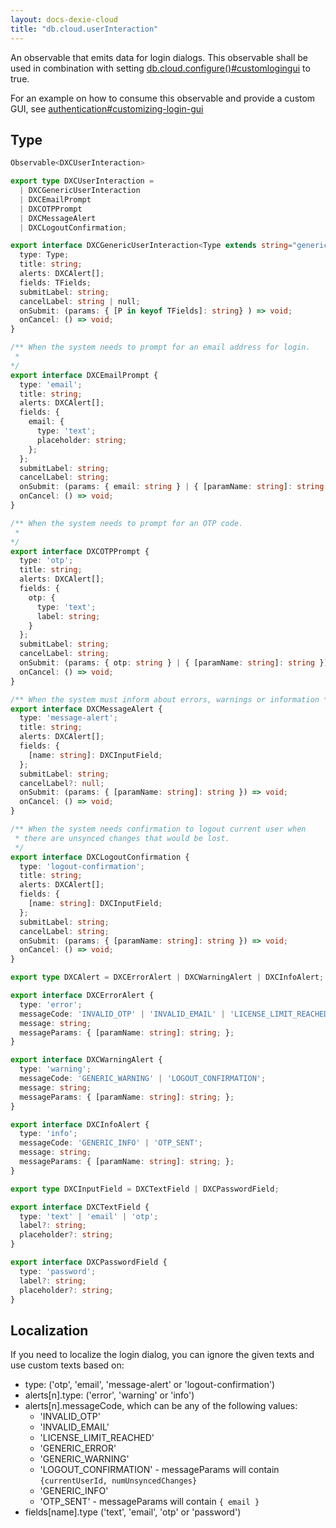 ```yaml
---
layout: docs-dexie-cloud
title: "db.cloud.userInteraction"
---
```


An observable that emits data for login dialogs. This observable shall be used in combination with setting [db.cloud.configure()#customlogingui](/cloud/docs/db.cloud.configure()#customlogingui) to true.

For an example on how to consume this observable and provide a custom GUI, see [authentication#customizing-login-gui](/cloud/docs/authentication#customizing-login-gui)

## Type

```ts
Observable<DXCUserInteraction>
```

```ts
export type DXCUserInteraction =
  | DXCGenericUserInteraction
  | DXCEmailPrompt
  | DXCOTPPrompt
  | DXCMessageAlert
  | DXCLogoutConfirmation;

export interface DXCGenericUserInteraction<Type extends string="generic", TFields extends {[name: string]: DXCInputField} = any> {
  type: Type;
  title: string;
  alerts: DXCAlert[];
  fields: TFields;
  submitLabel: string;
  cancelLabel: string | null;
  onSubmit: (params: { [P in keyof TFields]: string} ) => void;
  onCancel: () => void;
}

/** When the system needs to prompt for an email address for login.
 * 
*/
export interface DXCEmailPrompt {
  type: 'email';
  title: string;
  alerts: DXCAlert[];
  fields: {
    email: {
      type: 'text';
      placeholder: string;
    };
  };
  submitLabel: string;
  cancelLabel: string;
  onSubmit: (params: { email: string } | { [paramName: string]: string }) => void;
  onCancel: () => void;
}

/** When the system needs to prompt for an OTP code.
 * 
*/
export interface DXCOTPPrompt {
  type: 'otp';
  title: string;
  alerts: DXCAlert[];
  fields: {
    otp: {
      type: 'text';
      label: string;
    }
  };
  submitLabel: string;
  cancelLabel: string;
  onSubmit: (params: { otp: string } | { [paramName: string]: string }) => void;
  onCancel: () => void;
}

/** When the system must inform about errors, warnings or information */
export interface DXCMessageAlert {
  type: 'message-alert';
  title: string;
  alerts: DXCAlert[];
  fields: {
    [name: string]: DXCInputField;
  };
  submitLabel: string;
  cancelLabel?: null;
  onSubmit: (params: { [paramName: string]: string }) => void;
  onCancel: () => void;
}

/** When the system needs confirmation to logout current user when
 * there are unsynced changes that would be lost.
 */
export interface DXCLogoutConfirmation {
  type: 'logout-confirmation';
  title: string;
  alerts: DXCAlert[];
  fields: {
    [name: string]: DXCInputField;
  };
  submitLabel: string;
  cancelLabel: string;
  onSubmit: (params: { [paramName: string]: string }) => void;
  onCancel: () => void;
}

export type DXCAlert = DXCErrorAlert | DXCWarningAlert | DXCInfoAlert;

export interface DXCErrorAlert {
  type: 'error';
  messageCode: 'INVALID_OTP' | 'INVALID_EMAIL' | 'LICENSE_LIMIT_REACHED' | 'GENERIC_ERROR';
  message: string;
  messageParams: { [paramName: string]: string; };
}

export interface DXCWarningAlert {
  type: 'warning';
  messageCode: 'GENERIC_WARNING' | 'LOGOUT_CONFIRMATION';
  message: string;
  messageParams: { [paramName: string]: string; };
}

export interface DXCInfoAlert {
  type: 'info';
  messageCode: 'GENERIC_INFO' | 'OTP_SENT';
  message: string;
  messageParams: { [paramName: string]: string; };
}

export type DXCInputField = DXCTextField | DXCPasswordField;

export interface DXCTextField {
  type: 'text' | 'email' | 'otp';
  label?: string;
  placeholder?: string;
}

export interface DXCPasswordField {
  type: 'password';
  label?: string;
  placeholder?: string;
}

```

## Localization

If you need to localize the login dialog, you can ignore the given texts and use custom texts based on:

* type:  ('otp', 'email', 'message-alert' or 'logout-confirmation')
* alerts[n].type: ('error', 'warning' or 'info')
* alerts[n].messageCode, which can be any of the following values:
  * 'INVALID_OTP'
  * 'INVALID_EMAIL'
  * 'LICENSE_LIMIT_REACHED'
  * 'GENERIC_ERROR'
  * 'GENERIC_WARNING'
  * 'LOGOUT_CONFIRMATION' - messageParams will contain `{currentUserId, numUnsyncedChanges}`
  * 'GENERIC_INFO'
  * 'OTP_SENT' - messageParams will contain `{ email }`
* fields[name].type ('text', 'email', 'otp' or 'password')
